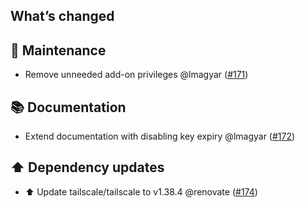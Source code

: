 ## What’s changed

## 🧰 Maintenance

- Remove unneeded add-on privileges @lmagyar ([#171](https://github.com/hassio-addons/addon-tailscale/pull/171))

## 📚 Documentation

- Extend documentation with disabling key expiry @lmagyar ([#172](https://github.com/hassio-addons/addon-tailscale/pull/172))

## ⬆️ Dependency updates

- ⬆️ Update tailscale/tailscale to v1.38.4 @renovate ([#174](https://github.com/hassio-addons/addon-tailscale/pull/174))

